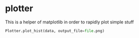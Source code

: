 # plotter
This is a helper of matplotlib in order to rapidly plot simple stuff 

```python
Plotter.plot_hist(data, output_file=file.png)
```
